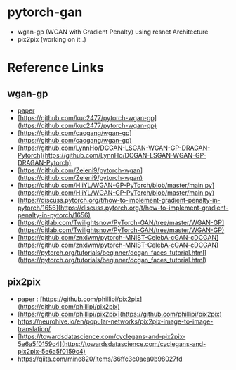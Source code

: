 # pytorch-gan
 * wgan-gp (WGAN with Gradient Penalty) using resnet Architecture
 * pix2pix (working on it..)

# Reference Links

## wgan-gp
- [paper](https://arxiv.org/abs/1704.00028)
- [https://github.com/kuc2477/pytorch-wgan-gp](https://github.com/kuc2477/pytorch-wgan-gp)
- [https://github.com/caogang/wgan-gp](https://github.com/caogang/wgan-gp)
- [https://github.com/LynnHo/DCGAN-LSGAN-WGAN-GP-DRAGAN-Pytorch](https://github.com/LynnHo/DCGAN-LSGAN-WGAN-GP-DRAGAN-Pytorch)
- [https://github.com/Zeleni9/pytorch-wgan](https://github.com/Zeleni9/pytorch-wgan)
- [https://github.com/HiiYL/WGAN-GP-PyTorch/blob/master/main.py](https://github.com/HiiYL/WGAN-GP-PyTorch/blob/master/main.py)
- [https://discuss.pytorch.org/t/how-to-implement-gradient-penalty-in-pytorch/1656](https://discuss.pytorch.org/t/how-to-implement-gradient-penalty-in-pytorch/1656)
- [https://gitlab.com/Twilightsnow/PyTorch-GAN/tree/master/WGAN-GP](https://gitlab.com/Twilightsnow/PyTorch-GAN/tree/master/WGAN-GP)
- [https://github.com/znxlwm/pytorch-MNIST-CelebA-cGAN-cDCGAN](https://github.com/znxlwm/pytorch-MNIST-CelebA-cGAN-cDCGAN)
- [https://pytorch.org/tutorials/beginner/dcgan_faces_tutorial.html](https://pytorch.org/tutorials/beginner/dcgan_faces_tutorial.html)

## pix2pix
 - paper : [https://github.com/phillipi/pix2pix](https://github.com/phillipi/pix2pix)
 - [https://github.com/phillipi/pix2pix](https://github.com/phillipi/pix2pix)
 - https://neurohive.io/en/popular-networks/pix2pix-image-to-image-translation/
 - [https://towardsdatascience.com/cyclegans-and-pix2pix-5e6a5f0159c4](https://towardsdatascience.com/cyclegans-and-pix2pix-5e6a5f0159c4)
 - https://qiita.com/mine820/items/36ffc3c0aea0b98027fd
